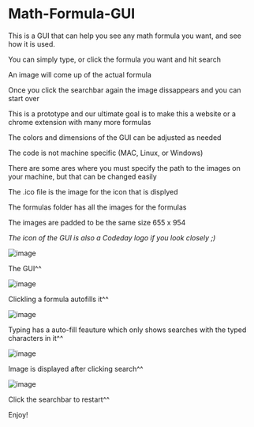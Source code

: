 # Math-Formula-GUI
This is a GUI that can help you see any math formula you want, and see how it is used.

You can simply type, or click the formula you want and hit search

An image will come up of the actual formula

Once you click the searchbar again the image dissappears and you can start over

This is a prototype and our ultimate goal is to make this a website or a chrome extension with many more formulas

The colors and dimensions of the GUI can be adjusted as needed

The code is not machine specific (MAC, Linux, or Windows)

There are some ares where you must specify the path to the images on your machine, but that can be changed easily

The .ico file is the image for the icon that is displyed

The formulas folder has all the images for the formulas

The images are padded to be the same size 655 x 954

*The icon of the GUI is also a Codeday logo if you look closely ;)*

![image](https://user-images.githubusercontent.com/81878922/121815077-4c413780-cc29-11eb-8a87-c129773c2937.png)

The GUI^^

![image](https://user-images.githubusercontent.com/81878922/121815096-60853480-cc29-11eb-8760-788abe12fe72.png)

Clickling a formula autofills it^^

![image](https://user-images.githubusercontent.com/81878922/121815104-7266d780-cc29-11eb-917a-987e475c8994.png)

Typing has a auto-fill feauture which only shows searches with the typed characters in it^^

![image](https://user-images.githubusercontent.com/81878922/121815142-beb21780-cc29-11eb-8e44-dc36205e5359.png)

Image is displayed after clicking search^^

![image](https://user-images.githubusercontent.com/81878922/121815161-d7223200-cc29-11eb-9beb-d9b61e87bd61.png)

Click the searchbar to restart^^

Enjoy!
